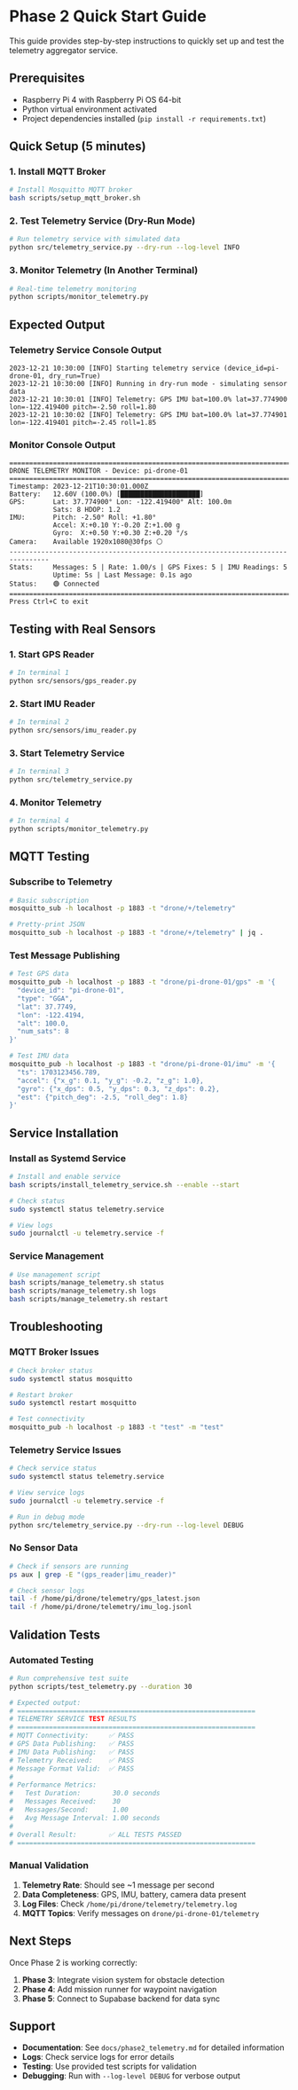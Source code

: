 # Phase 2 Quick Start Guide

This guide provides step-by-step instructions to quickly set up and test the telemetry aggregator service.

## Prerequisites

- Raspberry Pi 4 with Raspberry Pi OS 64-bit
- Python virtual environment activated
- Project dependencies installed (`pip install -r requirements.txt`)

## Quick Setup (5 minutes)

### 1. Install MQTT Broker
```bash
# Install Mosquitto MQTT broker
bash scripts/setup_mqtt_broker.sh
```

### 2. Test Telemetry Service (Dry-Run Mode)
```bash
# Run telemetry service with simulated data
python src/telemetry_service.py --dry-run --log-level INFO
```

### 3. Monitor Telemetry (In Another Terminal)
```bash
# Real-time telemetry monitoring
python scripts/monitor_telemetry.py
```

## Expected Output

### Telemetry Service Console Output
```
2023-12-21 10:30:00 [INFO] Starting telemetry service (device_id=pi-drone-01, dry_run=True)
2023-12-21 10:30:00 [INFO] Running in dry-run mode - simulating sensor data
2023-12-21 10:30:01 [INFO] Telemetry: GPS IMU bat=100.0% lat=37.774900 lon=-122.419400 pitch=-2.50 roll=1.80
2023-12-21 10:30:02 [INFO] Telemetry: GPS IMU bat=100.0% lat=37.774901 lon=-122.419401 pitch=-2.45 roll=1.85
```

### Monitor Console Output
```
================================================================================
DRONE TELEMETRY MONITOR - Device: pi-drone-01
================================================================================
Timestamp: 2023-12-21T10:30:01.000Z
Battery:   12.60V (100.0%) [████████████████████]
GPS:       Lat: 37.774900° Lon: -122.419400° Alt: 100.0m
           Sats: 8 HDOP: 1.2
IMU:       Pitch: -2.50° Roll: +1.80°
           Accel: X:+0.10 Y:-0.20 Z:+1.00 g
           Gyro:  X:+0.50 Y:+0.30 Z:+0.20 °/s
Camera:    Available 1920x1080@30fps ⚪
--------------------------------------------------------------------------------
Stats:     Messages: 5 | Rate: 1.00/s | GPS Fixes: 5 | IMU Readings: 5
           Uptime: 5s | Last Message: 0.1s ago
Status:    🟢 Connected
================================================================================
Press Ctrl+C to exit
```

## Testing with Real Sensors

### 1. Start GPS Reader
```bash
# In terminal 1
python src/sensors/gps_reader.py
```

### 2. Start IMU Reader
```bash
# In terminal 2  
python src/sensors/imu_reader.py
```

### 3. Start Telemetry Service
```bash
# In terminal 3
python src/telemetry_service.py
```

### 4. Monitor Telemetry
```bash
# In terminal 4
python scripts/monitor_telemetry.py
```

## MQTT Testing

### Subscribe to Telemetry
```bash
# Basic subscription
mosquitto_sub -h localhost -p 1883 -t "drone/+/telemetry"

# Pretty-print JSON
mosquitto_sub -h localhost -p 1883 -t "drone/+/telemetry" | jq .
```

### Test Message Publishing
```bash
# Test GPS data
mosquitto_pub -h localhost -p 1883 -t "drone/pi-drone-01/gps" -m '{
  "device_id": "pi-drone-01",
  "type": "GGA", 
  "lat": 37.7749,
  "lon": -122.4194,
  "alt": 100.0,
  "num_sats": 8
}'

# Test IMU data
mosquitto_pub -h localhost -p 1883 -t "drone/pi-drone-01/imu" -m '{
  "ts": 1703123456.789,
  "accel": {"x_g": 0.1, "y_g": -0.2, "z_g": 1.0},
  "gyro": {"x_dps": 0.5, "y_dps": 0.3, "z_dps": 0.2},
  "est": {"pitch_deg": -2.5, "roll_deg": 1.8}
}'
```

## Service Installation

### Install as Systemd Service
```bash
# Install and enable service
bash scripts/install_telemetry_service.sh --enable --start

# Check status
sudo systemctl status telemetry.service

# View logs
sudo journalctl -u telemetry.service -f
```

### Service Management
```bash
# Use management script
bash scripts/manage_telemetry.sh status
bash scripts/manage_telemetry.sh logs
bash scripts/manage_telemetry.sh restart
```

## Troubleshooting

### MQTT Broker Issues
```bash
# Check broker status
sudo systemctl status mosquitto

# Restart broker
sudo systemctl restart mosquitto

# Test connectivity
mosquitto_pub -h localhost -p 1883 -t "test" -m "test"
```

### Telemetry Service Issues
```bash
# Check service status
sudo systemctl status telemetry.service

# View service logs
sudo journalctl -u telemetry.service -f

# Run in debug mode
python src/telemetry_service.py --dry-run --log-level DEBUG
```

### No Sensor Data
```bash
# Check if sensors are running
ps aux | grep -E "(gps_reader|imu_reader)"

# Check sensor logs
tail -f /home/pi/drone/telemetry/gps_latest.json
tail -f /home/pi/drone/telemetry/imu_log.jsonl
```

## Validation Tests

### Automated Testing
```bash
# Run comprehensive test suite
python scripts/test_telemetry.py --duration 30

# Expected output:
# ============================================================
# TELEMETRY SERVICE TEST RESULTS
# ============================================================
# MQTT Connectivity:     ✅ PASS
# GPS Data Publishing:   ✅ PASS  
# IMU Data Publishing:   ✅ PASS
# Telemetry Received:    ✅ PASS
# Message Format Valid:  ✅ PASS
# 
# Performance Metrics:
#   Test Duration:        30.0 seconds
#   Messages Received:    30
#   Messages/Second:      1.00
#   Avg Message Interval: 1.00 seconds
# 
# Overall Result:        ✅ ALL TESTS PASSED
# ============================================================
```

### Manual Validation
1. **Telemetry Rate**: Should see ~1 message per second
2. **Data Completeness**: GPS, IMU, battery, camera data present
3. **Log Files**: Check `/home/pi/drone/telemetry/telemetry.log`
4. **MQTT Topics**: Verify messages on `drone/pi-drone-01/telemetry`

## Next Steps

Once Phase 2 is working correctly:

1. **Phase 3**: Integrate vision system for obstacle detection
2. **Phase 4**: Add mission runner for waypoint navigation  
3. **Phase 5**: Connect to Supabase backend for data sync

## Support

- **Documentation**: See `docs/phase2_telemetry.md` for detailed information
- **Logs**: Check service logs for error details
- **Testing**: Use provided test scripts for validation
- **Debugging**: Run with `--log-level DEBUG` for verbose output
